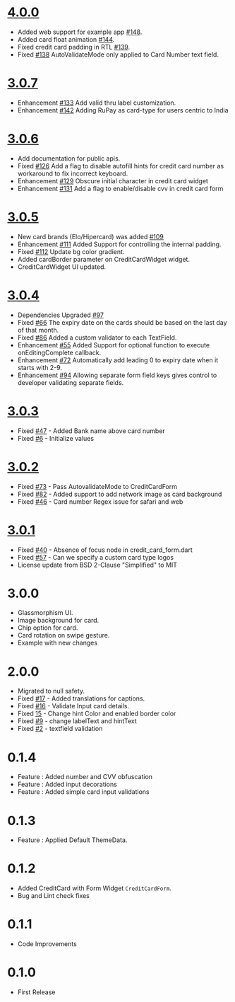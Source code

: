# [4.0.0](https://github.com/SimformSolutionsPvtLtd/flutter_credit_card/tree/4.0.0)

- Added web support for example app [#148](https://github.com/SimformSolutionsPvtLtd/flutter_credit_card/pull/148).
- Added card float animation [#144](https://github.com/SimformSolutionsPvtLtd/flutter_credit_card/pull/144).
- Fixed credit card padding in RTL [#139](https://github.com/SimformSolutionsPvtLtd/flutter_credit_card/pull/139).
- Fixed [#138](https://github.com/SimformSolutionsPvtLtd/flutter_credit_card/issues/138) 
  AutoValidateMode only applied to Card Number text field.

# [3.0.7](https://github.com/SimformSolutionsPvtLtd/flutter_credit_card/tree/3.0.7)

- Enhancement [#133](https://github.com/SimformSolutionsPvtLtd/flutter_credit_card/pull/133) Add valid thru label customization.
- Enhancement [#142](https://github.com/SimformSolutionsPvtLtd/flutter_credit_card/issues/142) Adding RuPay as card-type for users centric to India

# [3.0.6](https://github.com/SimformSolutionsPvtLtd/flutter_credit_card/tree/3.0.6)

- Add documentation for public apis.
- Fixed [#126](https://github.com/SimformSolutionsPvtLtd/flutter_credit_card/issues/126) Add a flag to disable autofill hints for credit card number as workaround to fix incorrect keyboard.
- Enhancement [#129](https://github.com/SimformSolutionsPvtLtd/flutter_credit_card/pull/129) Obscure initial character in credit card widget
- Enhancement [#131](https://github.com/SimformSolutionsPvtLtd/flutter_credit_card/pull/131) Add a flag to enable/disable cvv in credit card form

# [3.0.5](https://github.com/SimformSolutionsPvtLtd/flutter_credit_card/tree/3.0.5)

- New card brands (Elo/Hipercard) was added [#109](https://github.com/SimformSolutionsPvtLtd/flutter_credit_card/pull/109) 
- Enhancement [#111](https://github.com/SimformSolutionsPvtLtd/flutter_credit_card/pull/111) Added Support for controlling the internal padding.
- Fixed [#112](https://github.com/SimformSolutionsPvtLtd/flutter_credit_card/pull/112) Update bg color gradient.
- Added cardBorder parameter on CreditCardWidget widget.
- CreditCardWidget UI updated.

# [3.0.4](https://github.com/SimformSolutionsPvtLtd/flutter_credit_card/tree/3.0.4)

- Dependencies Upgraded [#97](https://github.com/SimformSolutionsPvtLtd/flutter_credit_card/pull/97) 
- Fixed [#66](https://github.com/SimformSolutionsPvtLtd/flutter_credit_card/pull/66) The expiry date on the cards should be based on the last day of that month.
- Fixed [#86](https://github.com/SimformSolutionsPvtLtd/flutter_credit_card/issues/86) Added a custom validator to each TextField.
- Enhancement [#55](https://github.com/SimformSolutionsPvtLtd/flutter_credit_card/pull/55) Added Support for optional function to execute onEditingComplete callback.
- Enhancement [#72](https://github.com/SimformSolutionsPvtLtd/flutter_credit_card/pull/72) Automatically add leading 0 to expiry date when it starts with 2-9.
- Enhancement [#94](https://github.com/SimformSolutionsPvtLtd/flutter_credit_card/pull/94) Allowing separate form field keys gives control to developer validating separate fields.

# [3.0.3](https://github.com/SimformSolutionsPvtLtd/flutter_credit_card/tree/3.0.3)

- Fixed [#47](https://github.com/SimformSolutionsPvtLtd/flutter_credit_card/issues/47) - Added Bank name above card number
- Fixed [#6](https://github.com/SimformSolutionsPvtLtd/flutter_credit_card/issues/6) - Initialize values

# [3.0.2](https://github.com/SimformSolutionsPvtLtd/flutter_credit_card/tree/3.0.2)

- Fixed [#73](https://github.com/SimformSolutionsPvtLtd/flutter_credit_card/issues/73) - Pass AutovalidateMode to CreditCardForm
- Fixed [#82](https://github.com/SimformSolutionsPvtLtd/flutter_credit_card/issues/82) - Added support to add network image as card background
- Fixed [#46](https://github.com/SimformSolutionsPvtLtd/flutter_credit_card/issues/46) - Card number Regex issue for safari and web

# [3.0.1](https://github.com/SimformSolutionsPvtLtd/flutter_credit_card/tree/3.0.1)

- Fixed [#40](https://github.com/SimformSolutionsPvtLtd/flutter_credit_card/issues/40) - Absence of focus node in credit_card_form.dart
- Fixed [#57](https://github.com/SimformSolutionsPvtLtd/flutter_credit_card/issues/57) - Can we specify a custom card type logos
- License update from BSD 2-Clause "Simplified" to MIT

# 3.0.0

- Glassmorphism UI.
- Image background for card.
- Chip option for card.
- Card rotation on swipe gesture.
- Example with new changes

# 2.0.0

- Migrated to null safety.
- Fixed [#17](https://github.com/SimformSolutionsPvtLtd/flutter_credit_card/issues/17) - Added translations for captions.
- Fixed [#16](https://github.com/SimformSolutionsPvtLtd/flutter_credit_card/issues/16) - Validate Input card details.
- Fixed [15](https://github.com/SimformSolutionsPvtLtd/flutter_credit_card/issues/15) - Change hint Color and enabled border color
- Fixed [#9](https://github.com/SimformSolutionsPvtLtd/flutter_credit_card/issues/9) - change labelText and hintText
- Fixed [#2](https://github.com/SimformSolutionsPvtLtd/flutter_credit_card/issues/2) - textfield validation

# 0.1.4
*   Feature : Added number and CVV obfuscation
*   Feature : Added input decorations
*   Feature : Added simple card input validations

# 0.1.3
*   Feature : Applied Default ThemeData.

# 0.1.2
*   Added CreditCard with Form Widget `CreditCardForm`.
*   Bug and Lint check fixes

# 0.1.1
*   Code Improvements

# 0.1.0
*   First Release
